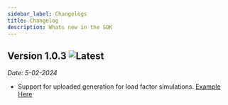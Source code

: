 ```yaml
---
sidebar_label: Changelogs
title: Changelog
description: Whats new in the SDK
---
```



## Version 1.0.3 ![Latest](https://img.shields.io/badge/-Latest-ffcc00?style=for-the-badge)

_Date: 5-02-2024_

- Support for uploaded generation for load factor simulations. [Example Here](Examples/Load%20Factors/common#calculate-load-factors-from-collected-production-data)
